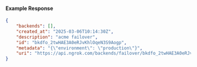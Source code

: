 <!-- Code generated for API Clients. DO NOT EDIT. -->

#### Example Response

```json
{
	"backends": [],
	"created_at": "2025-03-06T10:14:30Z",
	"description": "acme failover",
	"id": "bkdfo_2twHAE3A0eRJvKhlOqeN3S9Aogp",
	"metadata": "{\"environment\": \"production\"}",
	"uri": "https://api.ngrok.com/backends/failover/bkdfo_2twHAE3A0eRJvKhlOqeN3S9Aogp"
}
```
